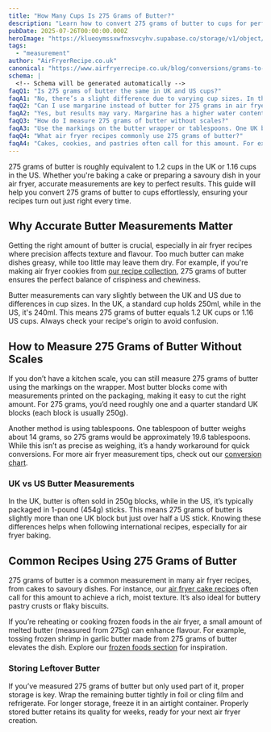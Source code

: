 ```yaml
---
title: "How Many Cups Is 275 Grams of Butter?"
description: "Learn how to convert 275 grams of butter to cups for perfect baking every time. Includes UK and US conversions for air fryer recipes."
pubDate: 2025-07-26T00:00:00.000Z
heroImage: "https://klueoymssxwfnxsvcyhv.supabase.co/storage/v1/object/public/Shmucket/how-many-cups-is-275-grams-of-butter.png"
tags:
  - "measurement"
author: "AirFryerRecipe.co.uk"
canonical: "https://www.airfryerrecipe.co.uk/blog/conversions/grams-to-cups/how-many-cups-is-275-grams-of-butter"
schema: |
  <!-- Schema will be generated automatically -->
faqQ1: "Is 275 grams of butter the same in UK and US cups?"
faqA1: "No, there’s a slight difference due to varying cup sizes. In the UK, 275 grams of butter equals 1.2 cups (250ml per cup), while in the US, it’s 1.16 cups (240ml per cup). Always check your recipe’s origin for accuracy."
faqQ2: "Can I use margarine instead of butter for 275 grams in air fryer recipes?"
faqA2: "Yes, but results may vary. Margarine has a higher water content, which can affect texture. For baking, stick to butter for best results. For savoury dishes, margarine can work as a substitute."
faqQ3: "How do I measure 275 grams of butter without scales?"
faqA3: "Use the markings on the butter wrapper or tablespoons. One UK block is 250g, so 275g is slightly more. Alternatively, 275 grams is about 19.6 tablespoons (14g per tablespoon)."
faqQ4: "What air fryer recipes commonly use 275 grams of butter?"
faqA4: "Cakes, cookies, and pastries often call for this amount. For example, buttery shortbread or flaky croissants benefit from precise measurements. Check <a href=https://www.airfryerrecipe.co.uk>airfryerrecipe.co.uk</a> for recipe ideas."
---
```

<p>275 grams of butter is roughly equivalent to 1.2 cups in the UK or 1.16 cups in the US. Whether you're baking a cake or preparing a savoury dish in your air fryer, accurate measurements are key to perfect results. This guide will help you convert 275 grams of butter to cups effortlessly, ensuring your recipes turn out just right every time.</p>  

<h2>Why Accurate Butter Measurements Matter</h2>  
<p>Getting the right amount of butter is crucial, especially in air fryer recipes where precision affects texture and flavour. Too much butter can make dishes greasy, while too little may leave them dry. For example, if you're making air fryer cookies from <a href=https://www.airfryerrecipe.co.uk/recipes>our recipe collection</a>, 275 grams of butter ensures the perfect balance of crispiness and chewiness.</p>  

<p>Butter measurements can vary slightly between the UK and US due to differences in cup sizes. In the UK, a standard cup holds 250ml, while in the US, it's 240ml. This means 275 grams of butter equals 1.2 UK cups or 1.16 US cups. Always check your recipe's origin to avoid confusion.</p>  

<h2>How to Measure 275 Grams of Butter Without Scales</h2>  
<p>If you don’t have a kitchen scale, you can still measure 275 grams of butter using the markings on the wrapper. Most butter blocks come with measurements printed on the packaging, making it easy to cut the right amount. For 275 grams, you’d need roughly one and a quarter standard UK blocks (each block is usually 250g).</p>  

<p>Another method is using tablespoons. One tablespoon of butter weighs about 14 grams, so 275 grams would be approximately 19.6 tablespoons. While this isn’t as precise as weighing, it’s a handy workaround for quick conversions. For more air fryer measurement tips, check out our <a href=https://www.airfryerrecipe.co.uk/air-fryer-conversion-chart>conversion chart</a>.</p>  

<h3>UK vs US Butter Measurements</h3>  
<p>In the UK, butter is often sold in 250g blocks, while in the US, it’s typically packaged in 1-pound (454g) sticks. This means 275 grams of butter is slightly more than one UK block but just over half a US stick. Knowing these differences helps when following international recipes, especially for air fryer baking.</p>  

<h2>Common Recipes Using 275 Grams of Butter</h2>  
<p>275 grams of butter is a common measurement in many air fryer recipes, from cakes to savoury dishes. For instance, our <a href=https://www.airfryerrecipe.co.uk/recipe-category/cakes>air fryer cake recipes</a> often call for this amount to achieve a rich, moist texture. It’s also ideal for buttery pastry crusts or flaky biscuits.</p>  

<p>If you’re reheating or cooking frozen foods in the air fryer, a small amount of melted butter (measured from 275g) can enhance flavour. For example, tossing frozen shrimp in garlic butter made from 275 grams of butter elevates the dish. Explore our <a href=https://www.airfryerrecipe.co.uk/recipe-category/frozen-foods>frozen foods section</a> for inspiration.</p>  

<h3>Storing Leftover Butter</h3>  
<p>If you’ve measured 275 grams of butter but only used part of it, proper storage is key. Wrap the remaining butter tightly in foil or cling film and refrigerate. For longer storage, freeze it in an airtight container. Properly stored butter retains its quality for weeks, ready for your next air fryer creation.</p>
